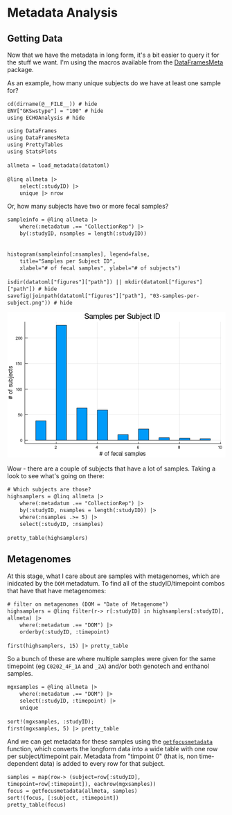 # Metadata Analysis

## Getting Data

Now that we have the metadata in long form,
it's a bit easier to query it for the stuff we want.
I'm using the macros available from the [DataFramesMeta](https://github.com/JuliaData/DataFramesMeta.jl) package.

As an example, how many unique subjects do we have at least one sample for?

```@example 1
cd(dirname(@__FILE__)) # hide
ENV["GKSwstype"] = "100" # hide
using ECHOAnalysis # hide
```

```@example 1
using DataFrames
using DataFramesMeta
using PrettyTables
using StatsPlots

allmeta = load_metadata(datatoml)

@linq allmeta |>
    select(:studyID) |>
    unique |> nrow
```

Or, how many subjects have two or more fecal samples?

```@example 1
sampleinfo = @linq allmeta |>
    where(:metadatum .== "CollectionRep") |>
    by(:studyID, nsamples = length(:studyID))


histogram(sampleinfo[:nsamples], legend=false,
    title="Samples per Subject ID",
    xlabel="# of fecal samples", ylabel="# of subjects")

isdir(datatoml["figures"]["path"]) || mkdir(datatoml["figures"]["path"]) # hide
savefig(joinpath(datatoml["figures"]["path"], "03-samples-per-subject.png")) # hide
```

![](../../data/figures/03-samples-per-subject.png)

Wow - there are a couple of subjects that have a lot of samples.
Taking a look to see what's going on there:

```@example 1
# Which subjects are those?
highsamplers = @linq allmeta |>
    where(:metadatum .== "CollectionRep") |>
    by(:studyID, nsamples = length(:studyID)) |>
    where(:nsamples .>= 5) |>
    select(:studyID, :nsamples)

pretty_table(highsamplers)
```


## Metagenomes

At this stage, what I care about are samples with metagenomes,
which are inidcated by the `DOM` metadatum.
To find all of the studyID/timepoint combos that have that have metagenomes:

```@example 1
# filter on metagenomes (DOM = "Date of Metagenome")
highsamplers = @linq filter(r-> r[:studyID] in highsamplers[:studyID], allmeta) |>
    where(:metadatum .== "DOM") |>
    orderby(:studyID, :timepoint)

first(highsamplers, 15) |> pretty_table
```

So a bunch of these are where
multiple samples were given for the same timepoint (eg `C0202_4F_1A` and `_2A`)
and/or both genotech and enthanol samples.

```@example 1
mgxsamples = @linq allmeta |>
    where(:metadatum .== "DOM") |>
    select(:studyID, :timepoint) |>
    unique

sort!(mgxsamples, :studyID);
first(mgxsamples, 5) |> pretty_table
```

And we can get metadata for these samples using the [`getfocusmetadata`](@ref) function,
which converts the longform data into a wide table with one row per subject/timepoint pair.
Metadata from "timpoint 0" (that is, non time-dependent data) is added to every row for
that subject.

```@example 1
samples = map(row-> (subject=row[:studyID], timepoint=row[:timepoint]), eachrow(mgxsamples))
focus = getfocusmetadata(allmeta, samples)
sort!(focus, [:subject, :timepoint])
pretty_table(focus)
```
